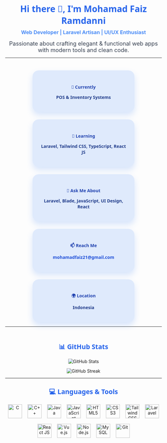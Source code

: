 <h1 align="center" style="font-family: 'Segoe UI', Tahoma, Geneva, Verdana, sans-serif; font-weight: 900; color: #2563eb;">
  Hi there 👋, I'm Mohamad Faiz Ramdanni
</h1>

<h3 align="center" style="color: #3b82f6; font-weight: 600; margin-top: -10px;">
  Web Developer | Laravel Artisan | UI/UX Enthusiast
</h3>

<p align="center" style="max-width: 600px; margin: auto; font-size: 18px; color: #374151;">
  Passionate about crafting elegant & functional web apps with modern tools and clean code.
</p>

---

<div align="center" style="display: flex; flex-wrap: wrap; justify-content: center; gap: 24px; margin-top: 40px;">

  <div style="background: rgba(59, 130, 246, 0.15); border-radius: 20px; box-shadow: 0 10px 20px rgba(59, 130, 246, 0.2); padding: 24px; width: 280px; font-family: 'Segoe UI', Tahoma, Geneva, Verdana, sans-serif;">
    <h4 style="color: #1e40af; margin-bottom: 8px;">🔭 Currently</h4>
    <p style="font-weight: 600; color: #1e3a8a;">POS & Inventory Systems</p>
  </div>

  <div style="background: rgba(59, 130, 246, 0.15); border-radius: 20px; box-shadow: 0 10px 20px rgba(59, 130, 246, 0.2); padding: 24px; width: 280px; font-family: 'Segoe UI', Tahoma, Geneva, Verdana, sans-serif;">
    <h4 style="color: #1e40af; margin-bottom: 8px;">🌱 Learning</h4>
    <p style="font-weight: 600; color: #1e3a8a;">Laravel, Tailwind CSS, TypeScript, React JS</p>
  </div>

  <div style="background: rgba(59, 130, 246, 0.15); border-radius: 20px; box-shadow: 0 10px 20px rgba(59, 130, 246, 0.2); padding: 24px; width: 280px; font-family: 'Segoe UI', Tahoma, Geneva, Verdana, sans-serif;">
    <h4 style="color: #1e40af; margin-bottom: 8px;">💬 Ask Me About</h4>
    <p style="font-weight: 600; color: #1e3a8a;">Laravel, Blade, JavaScript, UI Design, React</p>
  </div>

  <div style="background: rgba(59, 130, 246, 0.15); border-radius: 20px; box-shadow: 0 10px 20px rgba(59, 130, 246, 0.2); padding: 24px; width: 280px; font-family: 'Segoe UI', Tahoma, Geneva, Verdana, sans-serif;">
    <h4 style="color: #1e40af; margin-bottom: 8px;">📫 Reach Me</h4>
    <p><a href="mailto:mohamadfaiz21@gmail.com" style="color:#1d4ed8; font-weight: 700; text-decoration: none;">mohamadfaiz21@gmail.com</a></p>
  </div>

  <div style="background: rgba(59, 130, 246, 0.15); border-radius: 20px; box-shadow: 0 10px 20px rgba(59, 130, 246, 0.2); padding: 24px; width: 280px; font-family: 'Segoe UI', Tahoma, Geneva, Verdana, sans-serif;">
    <h4 style="color: #1e40af; margin-bottom: 8px;">🌍 Location</h4>
    <p style="font-weight: 600; color: #1e3a8a;">Indonesia</p>
  </div>

</div>

---

<h2 align="center" style="color: #2563eb; margin-top: 50px; font-family: 'Segoe UI', Tahoma, Geneva, Verdana, sans-serif;">
  📊 GitHub Stats
</h2>

<p align="center">
  <img src="https://github-readme-stats.vercel.app/api?username=FaizRMD&show_icons=true&theme=blueberry&count_private=true" alt="GitHub Stats" />
</p>
<p align="center">
  <img src="https://github-readme-streak-stats.herokuapp.com/?user=FaizRMD&theme=blueberry&hide_border=true" alt="GitHub Streak" />
</p>

---

<h2 align="center" style="color: #2563eb; font-family: 'Segoe UI', Tahoma, Geneva, Verdana, sans-serif;">
  💻 Languages & Tools
</h2>

<p align="center" style="display: flex; justify-content: center; flex-wrap: wrap; gap: 18px; max-width: 700px; margin: 20px auto 40px;">
  <img src="https://cdn.jsdelivr.net/gh/devicons/devicon/icons/c/c-original.svg" width="45" title="C" alt="C"/>
  <img src="https://cdn.jsdelivr.net/gh/devicons/devicon/icons/cplusplus/cplusplus-original.svg" width="45" title="C++" alt="C++"/>
  <img src="https://cdn.jsdelivr.net/gh/devicons/devicon/icons/java/java-original.svg" width="45" title="Java" alt="Java"/>
  <img src="https://cdn.jsdelivr.net/gh/devicons/devicon/icons/javascript/javascript-original.svg" width="45" title="JavaScript" alt="JavaScript"/>
  <img src="https://cdn.jsdelivr.net/gh/devicons/devicon/icons/html5/html5-original.svg" width="45" title="HTML5" alt="HTML5"/>
  <img src="https://cdn.jsdelivr.net/gh/devicons/devicon/icons/css3/css3-original.svg" width="45" title="CSS3" alt="CSS3"/>
  <img src="https://cdn.jsdelivr.net/gh/devicons/devicon/icons/tailwindcss/tailwindcss-original.svg" width="45" title="Tailwind CSS" alt="Tailwind CSS"/>
  <img src="https://cdn.jsdelivr.net/gh/devicons/devicon/icons/laravel/laravel-original.svg" width="45" title="Laravel" alt="Laravel"/>
  <img src="https://cdn.jsdelivr.net/gh/devicons/devicon/icons/react/react-original.svg" width="45" title="React JS" alt="React JS"/>
  <img src="https://cdn.jsdelivr.net/gh/devicons/devicon/icons/vuejs/vuejs-original.svg" width="45" title="Vue.js" alt="Vue.js"/>
  <img src="https://cdn.jsdelivr.net/gh/devicons/devicon/icons/nodejs/nodejs-original.svg" width="45" title="Node.js" alt="Node.js"/>
  <img src="https://cdn.jsdelivr.net/gh/devicons/devicon/icons/mysql/mysql-original.svg" width="45" title="MySQL" alt="MySQL"/>
  <img src="https://cdn.jsdelivr.net/gh/devicons/devicon/icons/git/git-original.svg" width="45" title="Git" alt="Git"/>
</p>
